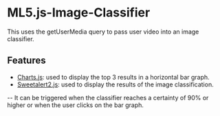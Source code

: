 # ML5.js-Image-Classifier
This uses the getUserMedia query to pass user video into an image classifier.

## Features
- [Charts.js](https://www.chartjs.org/): used to display the top 3 results in a horizontal bar graph.
- [Sweetalert2.js](https://sweetalert2.github.io/): used to display the results of the image classification.

-- It can be triggered when the classifier reaches a certainty of 90% or higher or when the user clicks on the bar graph.
